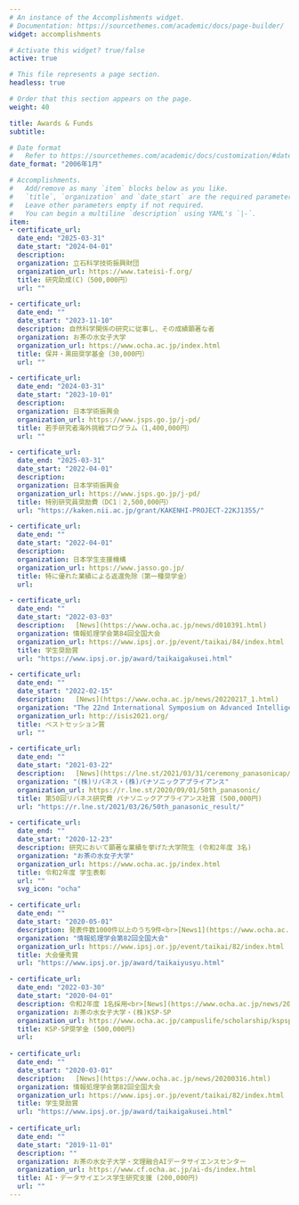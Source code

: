 ```yaml
---
# An instance of the Accomplishments widget.
# Documentation: https://sourcethemes.com/academic/docs/page-builder/
widget: accomplishments

# Activate this widget? true/false
active: true

# This file represents a page section.
headless: true

# Order that this section appears on the page.
weight: 40

title: Awards & Funds
subtitle:  

# Date format
#   Refer to https://sourcethemes.com/academic/docs/customization/#date-format
date_format: "2006年1月"

# Accomplishments.
#   Add/remove as many `item` blocks below as you like.
#   `title`, `organization` and `date_start` are the required parameters.
#   Leave other parameters empty if not required.
#   You can begin a multiline `description` using YAML's `|-`.
item:
- certificate_url:
  date_end: "2025-03-31"
  date_start: "2024-04-01"
  description: 
  organization: 立石科学技術振興財団
  organization_url: https://www.tateisi-f.org/
  title: 研究助成(C)（500,000円）
  url: ""

- certificate_url:
  date_end: ""
  date_start: "2023-11-10"
  description: 自然科学関係の研究に従事し、その成績顕著な者
  organization: お茶の水女子大学
  organization_url: https://www.ocha.ac.jp/index.html
  title: 保井・黒田奨学基金（30,000円）
  url: ""

- certificate_url:
  date_end: "2024-03-31"
  date_start: "2023-10-01"
  description: 
  organization: 日本学術振興会
  organization_url: https://www.jsps.go.jp/j-pd/
  title: 若手研究者海外挑戦プログラム（1,400,000円）
  url: ""

- certificate_url:
  date_end: "2025-03-31"
  date_start: "2022-04-01"
  description: 
  organization: 日本学術振興会
  organization_url: https://www.jsps.go.jp/j-pd/
  title: 特別研究員奨励費（DC1｜2,500,000円）
  url: "https://kaken.nii.ac.jp/grant/KAKENHI-PROJECT-22KJ1355/"

- certificate_url:
  date_end: ""
  date_start: "2022-04-01"
  description: 
  organization: 日本学生支援機構
  organization_url: https://www.jasso.go.jp/
  title: 特に優れた業績による返還免除（第一種奨学金）
  url: 

- certificate_url:
  date_end: ""
  date_start: "2022-03-03"
  description: 　[News](https://www.ocha.ac.jp/news/d010391.html)
  organization: 情報処理学会第84回全国大会
  organization_url: https://www.ipsj.or.jp/event/taikai/84/index.html
  title: 学生奨励賞
  url: "https://www.ipsj.or.jp/award/taikaigakusei.html"

- certificate_url: 
  date_end: ""
  date_start: "2022-02-15"
  description: 　[News](https://www.ocha.ac.jp/news/20220217_1.html)
  organization: "The 22nd International Symposium on Advanced Intelligent Systems"
  organization_url: http://isis2021.org/
  title: ベストセッション賞
  url: ""

- certificate_url: 
  date_end: ""
  date_start: "2021-03-22"
  description: 　[News](https://lne.st/2021/03/31/ceremony_panasonicap/)　[Interview](https://r.lne.st/adopter/936/)
  organization: "(株)リバネス・(株)パナソニックアプライアンス"
  organization_url: https://r.lne.st/2020/09/01/50th_panasonic/
  title: 第50回リバネス研究費 パナソニックアプライアンス社賞 (500,000円)
  url: "https://r.lne.st/2021/03/26/50th_panasonic_result/"

- certificate_url: 
  date_end: ""
  date_start: "2020-12-23"
  description: 研究において顕著な業績を挙げた大学院生 (令和2年度 3名)
  organization: "お茶の水女子大学"
  organization_url: https://www.ocha.ac.jp/index.html
  title: 令和2年度 学生表彰
  url: ""
  svg_icon: "ocha"

- certificate_url: 
  date_end: ""
  date_start: "2020-05-01"
  description: 発表件数1000件以上のうち9件<br>[News1](https://www.ocha.ac.jp/news/20200529.html)　[News2](https://www.chronogenesis.org/ja/news/2020-03-kobayashi.html)
  organization: "情報処理学会第82回全国大会"
  organization_url: https://www.ipsj.or.jp/event/taikai/82/index.html
  title: 大会優秀賞
  url: "https://www.ipsj.or.jp/award/taikaiyusyu.html"

- certificate_url: 
  date_end: "2022-03-30"
  date_start: "2020-04-01"
  description: 令和2年度 1名採用<br>[News](https://www.ocha.ac.jp/news/202103016_4.html)
  organization: お茶の水女子大学・(株)KSP-SP
  organization_url: https://www.ocha.ac.jp/campuslife/scholarship/kspsp.html
  title: KSP-SP奨学金 (500,000円)
  url: 
  
- certificate_url:
  date_end: ""
  date_start: "2020-03-01"
  description: 　[News](https://www.ocha.ac.jp/news/20200316.html)
  organization: 情報処理学会第82回全国大会
  organization_url: https://www.ipsj.or.jp/event/taikai/82/index.html
  title: 学生奨励賞
  url: "https://www.ipsj.or.jp/award/taikaigakusei.html"
  
- certificate_url: 
  date_end: ""
  date_start: "2019-11-01"
  description: ""
  organization: お茶の水女子大学・文理融合AIデータサイエンスセンター
  organization_url: https://www.cf.ocha.ac.jp/ai-ds/index.html
  title: AI・データサイエンス学生研究支援 (200,000円)
  url: ""
---
```

